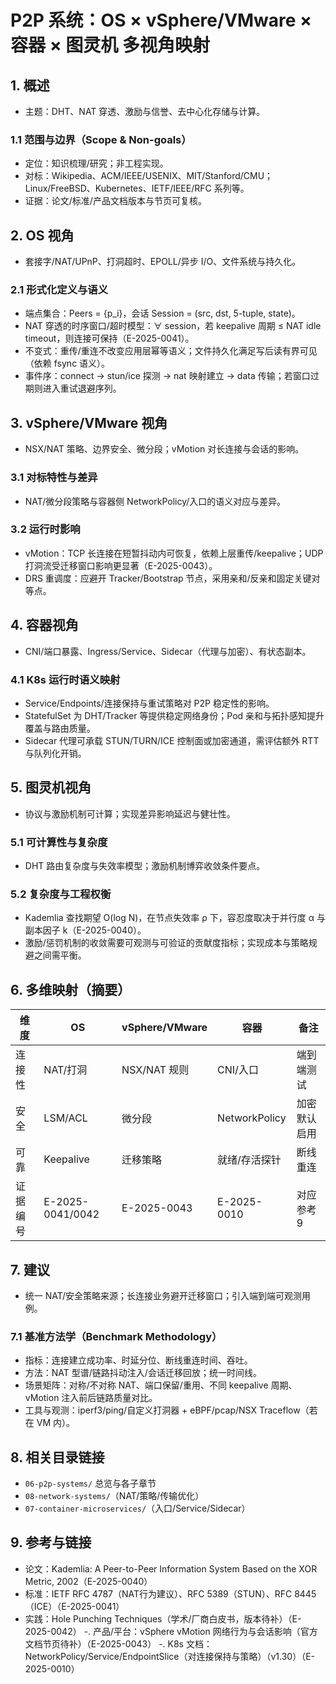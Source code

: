 # P2P 系统：OS × vSphere/VMware × 容器 × 图灵机 多视角映射

## 1. 概述

- 主题：DHT、NAT 穿透、激励与信誉、去中心化存储与计算。

### 1.1 范围与边界（Scope & Non-goals）

- 定位：知识梳理/研究；非工程实现。
- 对标：Wikipedia、ACM/IEEE/USENIX、MIT/Stanford/CMU；Linux/FreeBSD、Kubernetes、IETF/IEEE/RFC 系列等。
- 证据：论文/标准/产品文档版本与节页可复核。

## 2. OS 视角

- 套接字/NAT/UPnP、打洞超时、EPOLL/异步 I/O、文件系统与持久化。

### 2.1 形式化定义与语义

- 端点集合：Peers = {p_i}，会话 Session = (src, dst, 5-tuple, state)。
- NAT 穿透的时序窗口/超时模型：∀ session，若 keepalive 周期 ≤ NAT idle timeout，则连接可保持（E-2025-0041）。
- 不变式：重传/重连不改变应用层幂等语义；文件持久化满足写后读有界可见（依赖 fsync 语义）。
- 事件序：connect → stun/ice 探测 → nat 映射建立 → data 传输；若窗口过期则进入重试退避序列。

## 3. vSphere/VMware 视角

- NSX/NAT 策略、边界安全、微分段；vMotion 对长连接与会话的影响。

### 3.1 对标特性与差异

- NAT/微分段策略与容器侧 NetworkPolicy/入口的语义对应与差异。

### 3.2 运行时影响

- vMotion：TCP 长连接在短暂抖动内可恢复，依赖上层重传/keepalive；UDP 打洞流受迁移窗口影响更显著（E-2025-0043）。
- DRS 重调度：应避开 Tracker/Bootstrap 节点，采用亲和/反亲和固定关键对等点。

## 4. 容器视角

- CNI/端口暴露、Ingress/Service、Sidecar（代理与加密）、有状态副本。

### 4.1 K8s 运行时语义映射

- Service/Endpoints/连接保持与重试策略对 P2P 稳定性的影响。
- StatefulSet 为 DHT/Tracker 等提供稳定网络身份；Pod 亲和与拓扑感知提升覆盖与路由质量。
- Sidecar 代理可承载 STUN/TURN/ICE 控制面或加密通道，需评估额外 RTT 与队列化开销。

## 5. 图灵机视角

- 协议与激励机制可计算；实现差异影响延迟与健壮性。

### 5.1 可计算性与复杂度

- DHT 路由复杂度与失效率模型；激励机制博弈收敛条件要点。

### 5.2 复杂度与工程权衡

- Kademlia 查找期望 O(log N)，在节点失效率 ρ 下，容忍度取决于并行度 α 与副本因子 k（E-2025-0040）。
- 激励/惩罚机制的收敛需要可观测与可验证的贡献度指标；实现成本与策略规避之间需平衡。

## 6. 多维映射（摘要）

| 维度 | OS | vSphere/VMware | 容器 | 备注 |
|---|---|---|---|---|
| 连接性 | NAT/打洞 | NSX/NAT 规则 | CNI/入口 | 端到端测试 |
| 安全 | LSM/ACL | 微分段 | NetworkPolicy | 加密默认启用 |
| 可靠 | Keepalive | 迁移策略 | 就绪/存活探针 | 断线重连 |
| 证据编号 | E-2025-0041/0042 | E-2025-0043 | E-2025-0010 | 对应参考 9 |

## 7. 建议

- 统一 NAT/安全策略来源；长连接业务避开迁移窗口；引入端到端可观测用例。

### 7.1 基准方法学（Benchmark Methodology）

- 指标：连接建立成功率、时延分位、断线重连时间、吞吐。
- 方法：NAT 型谱/链路抖动注入/会话迁移回放；统一时间线。
- 场景矩阵：对称/不对称 NAT、端口保留/重用、不同 keepalive 周期、vMotion 注入前后链路质量对比。
- 工具与观测：iperf3/ping/自定义打洞器 + eBPF/pcap/NSX Traceflow（若在 VM 内）。

## 8. 相关目录链接

- `06-p2p-systems/` 总览与各子章节
- `08-network-systems/`（NAT/策略/传输优化）
- `07-container-microservices/`（入口/Service/Sidecar）

## 9. 参考与链接

- 论文：Kademlia: A Peer-to-Peer Information System Based on the XOR Metric, 2002（E-2025-0040）
- 标准：IETF RFC 4787（NAT行为建议）、RFC 5389（STUN）、RFC 8445（ICE）（E-2025-0041）
- 实践：Hole Punching Techniques（学术/厂商白皮书，版本待补）（E-2025-0042）
-. 产品/平台：vSphere vMotion 网络行为与会话影响（官方文档节页待补）（E-2025-0043）
-. K8s 文档：NetworkPolicy/Service/EndpointSlice（对连接保持与策略）（v1.30）（E-2025-0010）
